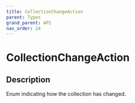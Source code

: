 ```yaml
---
title: CollectionChangeAction
parent: Types
grand_parent: API
nav_order: 24
---
```


# CollectionChangeAction

## Description

Enum indicating how the collection has changed.
